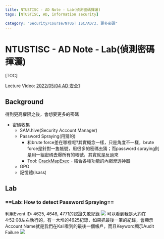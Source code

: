 ```yaml
---
title: NTUSTISC - AD Note - Lab(偵測密碼揮灑)
tags: [NTUSTISC, AD, information security]

category: "Security/Course/NTUST ISC/AD/3. 更多密碼"
---
```


# NTUSTISC - AD Note - Lab(偵測密碼揮灑)
[TOC]

Lecture Video: [2022/05/04 AD 安全1](https://youtu.be/Cv2gNQkDM8Q?si=l1na5hFGpAPk6Uux&t=4257)

## Background
得到更高權限之後，會想要更多的密碼
* 密碼收集
    * SAM.hive(Security Account Manager)
    * Password Spraying(用猜的)
        * 和brute force差在哪裡呢?其實概念一樣，只是角度不一樣，brute force是針對一隻帳號，用很多的密碼去猜；而password spraying則是用一組密碼去爆所有的帳號，其實就是反過來
        * Tool: [CrackMapExec](https://github.com/Porchetta-Industries/CrackMapExec) - 結合各種功能的內網滲透神器
    * GPO
    * 記憶體(lsass)
## Lab
### ==Lab: How to detect Password Spraying==
利用Event ID: 4625, 4648, 4771的認證失敗紀錄
![](https://hackmd.io/_uploads/ryxGszmR2.png)
可以看到我是大約在4:52:08左右執行的，有一大堆的4625紀錄，如果抓最後一筆的紀錄，會顯示Account Name就是我們在Kali看到的最後一個帳戶，而且Keyword顯示Audit Failure
![](https://hackmd.io/_uploads/SJ0wszXA2.png)
 